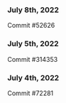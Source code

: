 ### July 8th, 2022

Commit #52626

### July 5th, 2022

Commit #314353


### July 4th, 2022

Commit #72281
